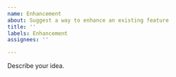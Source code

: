 ```yaml
---
name: Enhancement
about: Suggest a way to enhance an existing feature
title: ''
labels: Enhancement
assignees: ''

---
```


Describe your idea.
